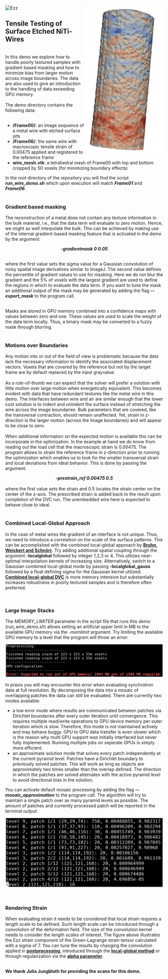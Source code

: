 <picture>
  <img src="SMA_Ezz.png" width="250" title="Ezz strain component" align="right">
  <img alt="Ezz">
</picture>

## Tensile Testing of Surface Etched NiTi-Wires

<br>
In this demo we explore how to handle poorly textured samples with gradient based masking and how to minimize bias from larger motion across image boundaries.
The data are also used to give an introduction to the handling of data exceeding GPU memory.
<br>
<br>
The demo directory contains the following data:
<br>
<br>

- **/Frame00/**: an image sequence of a metal wire with etched surface pits
- **/Frame06/**: the same wire with macroscopic tensile strain of 0.00475 applied and registered to the reference frame
- **wire_mesh.vtk**: a tetrahedral mesh of Frame00 with top and bottom cropped by 50 voxels (for minimizing boundary effects)

In the root directory of the repository you will find the script ***run_wire_demo.sh*** which upon execution will match ***Frame01*** and ***Frame06***.
<br>
<br>

### Gradient based masking

The reconstruction of a metal does not contain any texture information in the bulk material, i.e., that the data term will evaluate to zero motion. Hence, we might as well interpolate the bulk. This can be achieved by making use of the internal gradient-based masking feature that is activated in the demo by the argument:
<div align="center">
  <em><strong>-gradientmask 0 0.05</em></strong>
</div>
<br>

where the first value sets the sigma value for a Gaussian convolution of noisy spatial image derivatives similar to ImageJ. The second value defines the percentile of gradient values to use for masking. Here we do not blur the gradient and the 5% of voxels with the largest gradient are used to define the regions in which to evaluate the data term. If you want to tune the mask an additional output of the mask may be generated by adding the flag ***--export_mask*** to the program call.

<br>
Masks are stored in GPU memory combined into a confidence maps with values between zero and one. These values are used to scale the weight of the data term locally. Thus, a binary mask may be converted to a fuzzy mask through blurring. 
<br>
<br>

### Motions over Boundaries

Any motion into or out of the field of view is problematic because the data lack the necessary information to identify the associated displacement vectors. Voxels that are covered by the reference but not by the target frame are by default replaced by the input grayvalue. 
<br>
<br>
As a rule-of-thumb we can expect that the solver will prefer a solution with little motion over large motion when energetically equivalent. This becomes evident with data that have redundant textures like the metal wire in this demo. The interfaces between wire and air are similar enough that the lower cost solution is to indent and unindent the surface instead of stretching the wire across the image boundaries. Bulk parameters that are covered, like the transversal contraction, should remain unaffected. Yet, strain in z-direction is the larger motion (across the image boundaries) and will appear to be close to zero.
<br>
<br>
When additional information on the expected motion is available this can be incorporate in the optimization. In the example at hand we do know from reading out the load cell that the macroscopic strain is 0.00475. The program allows to strain the reference frame in z-direction prior to running the optimization which enables us to look for the smaller transversal strain and local deviations from ideal behavior. This is done by passing the argument:
<div align="center">
  <em><strong>-prestrain_ref 0.00475 0.5</em></strong>
</div>
<br>
where the first value sets the strain and 0.5 locates the strain center on the center of the z-axis. The prescribed strain is added back to the result upon completion of the DVC run. The unembedded wire here is expected to behave close to ideal. 

<br>
<br>

### Combined Local-Global Approach

In the case of metal wires the gradient of an interface is not unique. Thus, we need to introduce a correlation on the scale of the surface patterns. This can be accomplished with the combined local-global approach by **[Bruhn, Weickert and Schnörr](https://www.mia.uni-saarland.de/Publications/bruhn-ijcv05c.pdf)**. Try adding additional spatial coupling through the argument **-localglobal** followed by integer 1,2,3 or 4. This utilizes near-optimal interpolation kernels of increasing size. Alternatively, switch to a Gaussian combined local-global mode by passing **-localglobal_gauss** followed by a float defining sigma for the Gaussian kernel utilized. [**Combined local-global DVC**](https://github.com/brunsst/MBS-3D-OptFlow/blob/main/Documentation/localglobal.md) is more memory intensive but substantially increases robustness in poorly textured samples and is therefore often preferred.

<br>

### Large Image Stacks

The *MEMORY_LIMITER* parameter in the script file that runs this demo (*run_wire_demo.sh*) allows setting an artificial upper limit in MB to the available GPU memory via the *-memlimit* argument. Try limiting the available GPU memory to a level that the program will throw an error:

<p align="center">
  <img src="MemoryException.png" width="500" title="insufficient memory error">
</p>

In praxis you will may encounter this error when evaluating synchrotron data at full resolution. By decomposing the data into a mosaic of overlapping patches the data can still be evaluated. There are currently two modes available: 
- a low error mode where results are communicated between patches via Dirichlet boundaries after every outer iteration until convergence. This requires multiple read/write operations to GPU device memory per outer iteration which is slow. Therefore, this mode is not maintained actively and may behave buggy. GPU to GPU data transfer is even slower which is the reason why multi GPU support was initially interfaced but never fully implemented. Running multiple jobs on seperate GPUs is simply more efficient.
- an approximate solution mode that solves every patch independently at the current pyramid level. Patches have a Dirichlet boundary to previously solved patches. This will work as long as objects are approximately two times smaller than the overlap defined. The direction in which the patches are solved alternates with the active pyramid level to avoid directional bias in the solution.

You can activate default mosaic processing by adding the flag ***--mosaic_approximation*** to the program call. The algorithm will try to maintain a single patch over as many pyramid levels as possible. The amount of patches and currently processed patch will be reported in the terminal output:

<p align="center">
  <img src="MosaicApproximation.png" width="500" title="running with 500MB GPU memory">
</p>

<br>

### Rendering Strain

When evaluating strain it needs to be considered that local strain requires a length scale to be defined. Such length scale can be introduced through a convolution of the deformation field. The size of the convolution kernel needs to consider the length scales of interest. The figure above illustrates the Ezz strain component of the Green-Lagrange strain tensor calculated with a sigma of 7. You can tune the results by changing the convolution applied in **[postprocessing](../../Documentation/voxel2mesh.md)**, introduced through the **[local-global method](../../Documentation/localglobal.md)** or through regularization via the **[alpha parameter](../../Documentation/smoothing_term.md)**.
<br>
<br>


**We thank Julia Jungbluth for providing the scans for this demo.**
